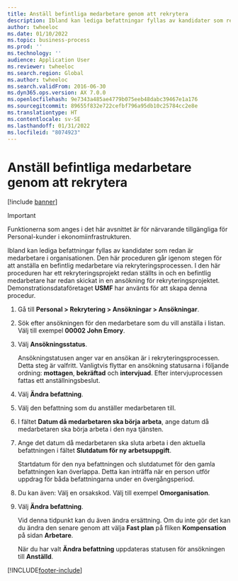 ```yaml
---
title: Anställ befintliga medarbetare genom att rekrytera
description: Ibland kan lediga befattningar fyllas av kandidater som redan är medarbetare i organisationen.
author: twheeloc
ms.date: 01/10/2022
ms.topic: business-process
ms.prod: ''
ms.technology: ''
audience: Application User
ms.reviewer: twheeloc
ms.search.region: Global
ms.author: twheeloc
ms.search.validFrom: 2016-06-30
ms.dyn365.ops.version: AX 7.0.0
ms.openlocfilehash: 9e7343a485ae4779b075eeb48dabc39467e1a176
ms.sourcegitcommit: 89655f832e722cefbf796a95db10c25784cc2e8e
ms.translationtype: HT
ms.contentlocale: sv-SE
ms.lasthandoff: 01/31/2022
ms.locfileid: "8074923"
---
```

# <a name="hire-existing-employees-through-recruitment"></a>Anställ befintliga medarbetare genom att rekrytera

[!include [banner](../../includes/banner.md)]

> [!IMPORTANT]
> Funktionerna som anges i det här avsnittet är för närvarande tillgängliga för Personal-kunder i ekonomiinfrastrukturen.  


Ibland kan lediga befattningar fyllas av kandidater som redan är medarbetare i organisationen. Den här proceduren går igenom stegen för att anställa en befintlig medarbetare via rekryteringsprocessen. I den här proceduren har ett rekryteringsprojekt redan ställts in och en befintlig medarbetare har redan skickat in en ansökning för rekryteringsprojektet. Demonstrationsdataföretaget **USMF** har använts för att skapa denna procedur.

1. Gå till **Personal \> Rekrytering \> Ansökningar \> Ansökningar**.
2. Sök efter ansökningen för den medarbetare som du vill anställa i listan. Välj till exempel **00002 John Emory**.
3. Välj **Ansökningsstatus**.

    Ansökningstatusen anger var en ansökan är i rekryteringsprocessen. Detta steg är valfritt. Vanligtvis flyttar en ansökning statusarna i följande ordning: **mottagen**, **bekräftad** och **intervjuad**. Efter intervjuprocessen fattas ett anställningsbeslut.

4. Välj **Ändra befattning**.
5. Välj den befattning som du anställer medarbetaren till.
6. I fältet **Datum då medarbetaren ska börja arbeta**, ange datum då medarbetaren ska börja arbeta i den nya tjänsten.
7. Ange det datum då medarbetaren ska sluta arbeta i den aktuella befattningen i fältet **Slutdatum för ny arbetsuppgift**.

    Startdatum för den nya befattningen och slutdatumet för den gamla befattningen kan överlappa. Detta kan inträffa när en person utför uppdrag för båda befattningarna under en övergångsperiod.

8. Du kan även: Välj en orsakskod. Välj till exempel **Omorganisation**.
9. Välj **Ändra befattning**.

    Vid denna tidpunkt kan du även ändra ersättning. Om du inte gör det kan du ändra den senare genom att välja **Fast plan** på fliken **Kompensation** på sidan **Arbetare**.

    När du har valt **Ändra befattning** uppdateras statusen för ansökningen till **Anställd**.

[!INCLUDE[footer-include](../../../../includes/footer-banner.md)]
